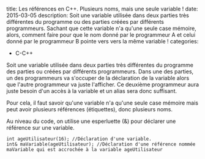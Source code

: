 title: Les références en C++. Plusieurs noms, mais une seule variable !
date: 2015-03-05
description: Soit une variable utilisée dans deux parties très différentes du programme ou des parties créées par différents programmeurs. Sachant que cette variable n'a qu'une seule case mémoire, alors, comment faire pour que le nom donné par le programmeur A et celui donné par le programmeur B pointe vers vers la même variable !
categories:
- C-C++

Soit une variable utilisée dans deux parties très différentes du programme des parties ou créées par différents programmeurs. Dans une des parties, un des programmeurs va s'occuper de la déclaration de la variable alors que l'autre programmeur va juste l'afficher. Ce deuxième programmeur aura juste besoin d'un accès à la variable et un alias sera donc suffisant.

Pour cela, il faut savoir qu'une variable n'a qu'une seule case mémoire mais peut avoir plusieurs références (étiquettes), donc plusieurs noms.

Au niveau du code, on utilise une esperluette (&) pour déclarer une référence sur une variable.

    int ageUtilisateur(16); //Déclaration d'une variable.
    int& maVariable(ageUtilisateur); //Déclaration d'une référence nommée maVariable qui est accrochée à la variable ageUtilisateur



